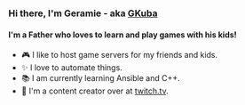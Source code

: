 ### Hi there, I'm Geramie - aka [GKuba][github]

#### I'm a Father who loves to learn and play games with his kids!
- &#x1F3AE; I like to host game servers for my friends and kids.
- &#x2728; I love to automate things.
- &#x1F4DA; I am currently learning Ansible and C++.
- &#x1F49C; I'm a content creator over at [twitch.tv][twitch].

<br />

[github]: https://github.com/gkuba
[website]: http://www.tuxgamer.com
[twitch]: https://twitch.tv/GKuba
[youtube]: https://www.youtube.com/channel/UC4b6EX5aGEFAa8onVrx7gpA

